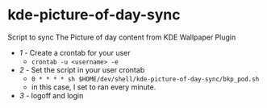 # kde-picture-of-day-sync
Script to sync The Picture of day content from KDE Wallpaper Plugin

* *1* - Create a crontab for your user 
    * `crontab -u <username> -e`
* *2* - Set the script in your user crontab 
    * `0 * * * * sh $HOME/dev/shell/kde-picture-of-day-sync/bkp_pod.sh` 
    * in this case, I set to ran every minute.
* *3* - logoff and login